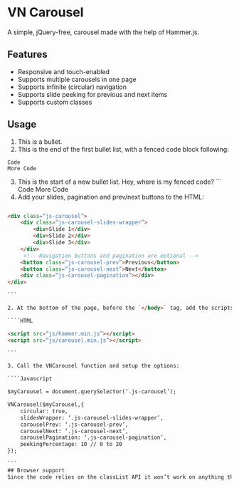 # VN Carousel
A simple, jQuery-free, carousel made with the help of Hammer.js.  

## Features
- Responsive and touch-enabled
- Supports multiple carousels in one page
- Supports infinite (circular) navigation
- Supports slide peeking for previous and next items
- Supports custom classes

## Usage
1. This is a bullet.
2. This is the end of the first bullet list, with a fenced code block following:

```
Code
More Code
```

3. This is the start of a new bullet list. Hey, where is my fenced code? ```
Code
More Code
1. Add your slides, pagination and prev/next buttons to the HTML:

````HTML

<div class=“js-carousel”>
	<div class=“js-carousel-slides-wrapper”>
		<div>Slide 1</div>
		<div>Slide 2</div>
		<div>Slide 3</div>
	</div>
	 <!-- Navigation buttons and pagination are optional -->
	<button class=“js-carousel-prev”>Previous</button>
	<button class=“js-carousel-next”>Next</button>
	<div class=“js-carousel-pagination”></div>
</div>

```

2. At the bottom of the page, before the `</body>` tag, add the scripts:

````HTML

<script src=“js/hammer.min.js”></script>
<script src=“js/carousel.min.js”></script>

```

3. Call the VNCarousel function and setup the options:

````Javascript

$myCarousel = document.querySelector(‘.js-carousel’);

VNCarousel($myCarousel,{
	circular: true,
	slidesWrapper: ‘.js-carousel-slides-wrapper’,
	carouselPrev: ‘.js-carousel-prev’,
	carouselNext: ‘.js-carousel-next’,
	carouselPagination: ‘.js-carousel-pagination’,
	peekingPercentage: 10 // 0 to 20
});

```
## Browser support
Since the code relies on the classList API it won’t work on anything that doesn’t support it (e.g. IE8 and IE9). It was tested on Chrome, Safari, Opera, IE10, iOS Safari and Chrome for Android.
